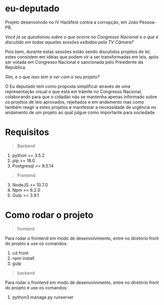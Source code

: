 # eu-deputado
Projeto desenvolvido no IV Hackfest contra a corrupção, em João Pessoa-PB.

*Você já se questionou sobre o que ocorre no Congresso Nacional e o que é discutido em todas aquelas sessões exibidas pela TV Câmara?*

Pois bem, durante estas sessões estão sendo discutidos projetos de lei, estes consistem em idéias que podem vir a ser transformadas em leis, após ser votada em Congresso Nacional e sancionada pelo Presidente da República. 

*Sim, e o que isso tem a ver com o seu projeto?*

O Eu deputado tem como proposta simplificar através de uma representação visual o que está em trâmite no Congresso Nacional, colaborando para que o cidadão não se mantenha apenas informado sobre os projetos de leis aprovados, rejeitados e em andamento mas como também reagir a estes projetos e manifestar a necessidade de urgência no andamento de um projeto ao qual julgue como importante para sociedade.

# Requisitos

>Backend

1. python >= 3.5.2
2. pip >= 18.0
3. Postgresql >= 9.5.14

>Frontend

3. NodeJS >= 10.7.0
4. Npm >= 6.2.0
5. Gulp >= 3.9.1


# Como rodar o projeto

>frontend

Para rodar o frontend em modo de desenvolvimento, entre no diretório front do projeto e use os comandos:

1. cd front
2. npm install
3. gulp


>backend

Para rodar o frontend em modo de desenvolvimento, entre no diretório front do projeto e use os comandos:

1. python3 manage.py runserver
